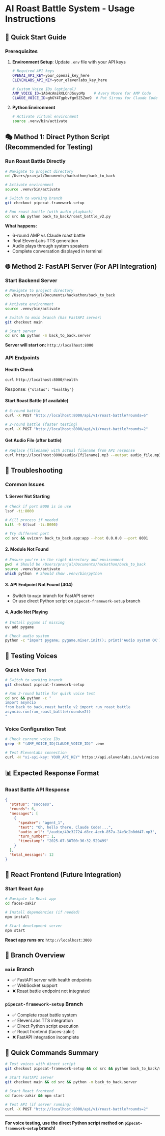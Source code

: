 # AI Roast Battle System - Usage Instructions

## 🚀 Quick Start Guide

### **Prerequisites**
1. **Environment Setup**: Update `.env` file with your API keys
   ```bash
   # Required API keys
   OPENAI_API_KEY=your_openai_key_here
   ELEVENLABS_API_KEY=your_elevenlabs_key_here
   
   # Custom Voice IDs (optional)
   AMP_VOICE_ID=1A6HcAmiRXLCnJSuyoMp    # Avery Moore for AMP Code
   CLAUDE_VOICE_ID=ghGY4Tgpbvfgm5ZSZoo9  # Pat Sirous for Claude Code
   ```

2. **Python Environment**
   ```bash
   # Activate virtual environment
   source .venv/bin/activate
   ```

## 🎭 Method 1: Direct Python Script (Recommended for Testing)

### **Run Roast Battle Directly**
```bash
# Navigate to project directory
cd /Users/pranjal/Documents/hackathon/back_to_back

# Activate environment
source .venv/bin/activate

# Switch to working branch
git checkout pipecat-framework-setup

# Run roast battle (with audio playback)
cd src && python back_to_back/roast_battle_v2.py
```

**What happens:**
- 6-round AMP vs Claude roast battle
- Real ElevenLabs TTS generation
- Audio plays through system speakers
- Complete conversation displayed in terminal

## 🌐 Method 2: FastAPI Server (For API Integration)

### **Start Backend Server**
```bash
# Navigate to project directory
cd /Users/pranjal/Documents/hackathon/back_to_back

# Activate environment
source .venv/bin/activate

# Switch to main branch (has FastAPI server)
git checkout main

# Start server
cd src && python -m back_to_back.server
```

**Server will start on:** `http://localhost:8000`

### **API Endpoints**

#### **Health Check**
```bash
curl http://localhost:8000/health
```
Response: `{"status": "healthy"}`

#### **Start Roast Battle** (if available)
```bash
# 6-round battle
curl -X POST "http://localhost:8000/api/v1/roast-battle?rounds=6"

# 2-round battle (faster testing)
curl -X POST "http://localhost:8000/api/v1/roast-battle?rounds=2"
```

#### **Get Audio File** (after battle)
```bash
# Replace {filename} with actual filename from API response
curl http://localhost:8000/audio/{filename}.mp3 --output audio_file.mp3
```

## 🔧 Troubleshooting

### **Common Issues**

#### **1. Server Not Starting**
```bash
# Check if port 8000 is in use
lsof -ti:8000

# Kill process if needed
kill -9 $(lsof -ti:8000)

# Try different port
cd src && uvicorn back_to_back.app:app --host 0.0.0.0 --port 8001
```

#### **2. Module Not Found**
```bash
# Ensure you're in the right directory and environment
pwd  # Should be /Users/pranjal/Documents/hackathon/back_to_back
source .venv/bin/activate
which python  # Should show .venv/bin/python
```

#### **3. API Endpoint Not Found (404)**
- Switch to `main` branch for FastAPI server
- Or use direct Python script on `pipecat-framework-setup` branch

#### **4. Audio Not Playing**
```bash
# Install pygame if missing
uv add pygame

# Check audio system
python -c "import pygame; pygame.mixer.init(); print('Audio system OK')"
```

## 🎵 Testing Voices

### **Quick Voice Test**
```bash
# Switch to working branch
git checkout pipecat-framework-setup

# Run 2-round battle for quick voice test
cd src && python -c "
import asyncio
from back_to_back.roast_battle_v2 import run_roast_battle
asyncio.run(run_roast_battle(rounds=2))
"
```

### **Voice Configuration Test**
```bash
# Check current voice IDs
grep -E "(AMP_VOICE_ID|CLAUDE_VOICE_ID)" .env

# Test ElevenLabs connection
curl -H "xi-api-key: YOUR_API_KEY" https://api.elevenlabs.io/v1/voices
```

## 📊 Expected Response Format

### **Roast Battle API Response**
```json
{
  "status": "success",
  "rounds": 6,
  "messages": [
    {
      "speaker": "agent_1",
      "text": "Oh, hello there, Claude Code!...",
      "audio_url": "/audio/49c32724-d8cc-4ecb-857a-24e3c2b0dd47.mp3",
      "turn_number": 1,
      "timestamp": "2025-07-30T00:36:32.529499"
    }
  ],
  "total_messages": 12
}
```

## 🚀 React Frontend (Future Integration)

### **Start React App**
```bash
# Navigate to React app
cd faces-zakir

# Install dependencies (if needed)
npm install

# Start development server
npm start
```

**React app runs on:** `http://localhost:3000`

## 📁 Branch Overview

### **`main` Branch**
- ✅ FastAPI server with health endpoints
- ✅ WebSocket support
- ❌ Roast battle endpoint not integrated

### **`pipecat-framework-setup` Branch** 
- ✅ Complete roast battle system
- ✅ ElevenLabs TTS integration
- ✅ Direct Python script execution
- ✅ React frontend (faces-zakir)
- ❌ FastAPI integration incomplete

## 🎯 Quick Commands Summary

```bash
# Test voices with direct script
git checkout pipecat-framework-setup && cd src && python back_to_back/roast_battle_v2.py

# Start FastAPI server  
git checkout main && cd src && python -m back_to_back.server

# Start React frontend
cd faces-zakir && npm start

# Test API (if server running)
curl -X POST "http://localhost:8000/api/v1/roast-battle?rounds=2"
```

---

**For voice testing, use the direct Python script method on `pipecat-framework-setup` branch!**
